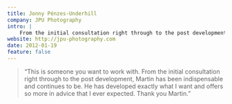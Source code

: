 ```yaml
---
title: Jonny Pénzes-Underhill
company: JPU Photography
intro: |
    From the initial consultation right through to the post development, Martin has been indispensable and continues to be. He has developed exactly what I want and offers so more in advice that I ever expected
website: http://jpu-photography.com
date: 2012-01-19
feature: false
---
```


> “This is someone you want to work with. From the initial consultation right through to the post development, Martin has been indispensable and continues to be. He has developed exactly what I want and offers so more in advice that I ever expected. Thank you Martin.”

